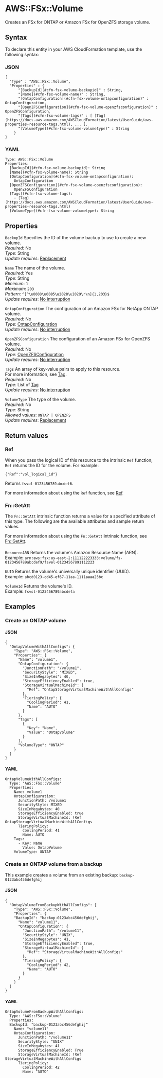 # AWS::FSx::Volume<a name="aws-resource-fsx-volume"></a>

Creates an FSx for ONTAP or Amazon FSx for OpenZFS storage volume\.

## Syntax<a name="aws-resource-fsx-volume-syntax"></a>

To declare this entity in your AWS CloudFormation template, use the following syntax:

### JSON<a name="aws-resource-fsx-volume-syntax.json"></a>

```
{
  "Type" : "AWS::FSx::Volume",
  "Properties" : {
      "[BackupId](#cfn-fsx-volume-backupid)" : String,
      "[Name](#cfn-fsx-volume-name)" : String,
      "[OntapConfiguration](#cfn-fsx-volume-ontapconfiguration)" : OntapConfiguration,
      "[OpenZFSConfiguration](#cfn-fsx-volume-openzfsconfiguration)" : OpenZFSConfiguration,
      "[Tags](#cfn-fsx-volume-tags)" : [ [Tag](https://docs.aws.amazon.com/AWSCloudFormation/latest/UserGuide/aws-properties-resource-tags.html), ... ],
      "[VolumeType](#cfn-fsx-volume-volumetype)" : String
    }
}
```

### YAML<a name="aws-resource-fsx-volume-syntax.yaml"></a>

```
Type: AWS::FSx::Volume
Properties:
  [BackupId](#cfn-fsx-volume-backupid): String
  [Name](#cfn-fsx-volume-name): String
  [OntapConfiguration](#cfn-fsx-volume-ontapconfiguration):
    OntapConfiguration
  [OpenZFSConfiguration](#cfn-fsx-volume-openzfsconfiguration):
    OpenZFSConfiguration
  [Tags](#cfn-fsx-volume-tags):
    - [Tag](https://docs.aws.amazon.com/AWSCloudFormation/latest/UserGuide/aws-properties-resource-tags.html)
  [VolumeType](#cfn-fsx-volume-volumetype): String
```

## Properties<a name="aws-resource-fsx-volume-properties"></a>

`BackupId` <a name="cfn-fsx-volume-backupid"></a>
Specifies the ID of the volume backup to use to create a new volume\.  
_Required_: No  
_Type_: String  
_Update requires_: [Replacement](https://docs.aws.amazon.com/AWSCloudFormation/latest/UserGuide/using-cfn-updating-stacks-update-behaviors.html#update-replacement)

`Name` <a name="cfn-fsx-volume-name"></a>
The name of the volume\.  
_Required_: Yes  
_Type_: String  
_Minimum_: `1`  
_Maximum_: `203`  
_Pattern_: `^[^\u0000\u0085\u2028\u2029\r\n]{1,203}$`  
_Update requires_: [No interruption](https://docs.aws.amazon.com/AWSCloudFormation/latest/UserGuide/using-cfn-updating-stacks-update-behaviors.html#update-no-interrupt)

`OntapConfiguration` <a name="cfn-fsx-volume-ontapconfiguration"></a>
The configuration of an Amazon FSx for NetApp ONTAP volume\.  
_Required_: No  
_Type_: [OntapConfiguration](aws-properties-fsx-volume-ontapconfiguration.md)  
_Update requires_: [No interruption](https://docs.aws.amazon.com/AWSCloudFormation/latest/UserGuide/using-cfn-updating-stacks-update-behaviors.html#update-no-interrupt)

`OpenZFSConfiguration` <a name="cfn-fsx-volume-openzfsconfiguration"></a>
The configuration of an Amazon FSx for OpenZFS volume\.  
_Required_: No  
_Type_: [OpenZFSConfiguration](aws-properties-fsx-volume-openzfsconfiguration.md)  
_Update requires_: [No interruption](https://docs.aws.amazon.com/AWSCloudFormation/latest/UserGuide/using-cfn-updating-stacks-update-behaviors.html#update-no-interrupt)

`Tags` <a name="cfn-fsx-volume-tags"></a>
An array of key\-value pairs to apply to this resource\.  
For more information, see [Tag](https://docs.aws.amazon.com/AWSCloudFormation/latest/UserGuide/aws-properties-resource-tags.html)\.  
_Required_: No  
_Type_: List of [Tag](https://docs.aws.amazon.com/AWSCloudFormation/latest/UserGuide/aws-properties-resource-tags.html)  
_Update requires_: [No interruption](https://docs.aws.amazon.com/AWSCloudFormation/latest/UserGuide/using-cfn-updating-stacks-update-behaviors.html#update-no-interrupt)

`VolumeType` <a name="cfn-fsx-volume-volumetype"></a>
The type of the volume\.  
_Required_: No  
_Type_: String  
_Allowed values_: `ONTAP | OPENZFS`  
_Update requires_: [Replacement](https://docs.aws.amazon.com/AWSCloudFormation/latest/UserGuide/using-cfn-updating-stacks-update-behaviors.html#update-replacement)

## Return values<a name="aws-resource-fsx-volume-return-values"></a>

### Ref<a name="aws-resource-fsx-volume-return-values-ref"></a>

When you pass the logical ID of this resource to the intrinsic `Ref` function, `Ref` returns the ID for the volume\. For example:

`{"Ref":"vol_logical_id"}`

Returns `fsvol-0123456789abcdef6`\.

For more information about using the `Ref` function, see [Ref](https://docs.aws.amazon.com/AWSCloudFormation/latest/UserGuide/intrinsic-function-reference-ref.html)\.

### Fn::GetAtt<a name="aws-resource-fsx-volume-return-values-fn--getatt"></a>

The `Fn::GetAtt` intrinsic function returns a value for a specified attribute of this type\. The following are the available attributes and sample return values\.

For more information about using the `Fn::GetAtt` intrinsic function, see [Fn::GetAtt](https://docs.aws.amazon.com/AWSCloudFormation/latest/UserGuide/intrinsic-function-reference-getatt.html)\.

#### <a name="aws-resource-fsx-volume-return-values-fn--getatt-fn--getatt"></a>

`ResourceARN` <a name="ResourceARN-fn::getatt"></a>
Returns the volume's Amazon Resource Name \(ARN\)\.  
Example: `arn:aws:fsx:us-east-2:111122223333:volume/fs-0123456789abcdef9/fsvol-01234567891112223`

`UUID` <a name="UUID-fn::getatt"></a>
Returns the volume's universally unique identifier \(UUID\)\.  
Example: `abcd0123-cd45-ef67-11aa-1111aaaa23bc`

`VolumeId` <a name="VolumeId-fn::getatt"></a>
Returns the volume's ID\.  
Example: `fsvol-0123456789abcdefa`

## Examples<a name="aws-resource-fsx-volume--examples"></a>

### Create an ONTAP volume<a name="aws-resource-fsx-volume--examples--Create_an_ONTAP_volume"></a>

#### JSON<a name="aws-resource-fsx-volume--examples--Create_an_ONTAP_volume--json"></a>

```
{
  "OntapVolumeWithAllConfigs": {
    "Type": "AWS::FSx::Volume",
    "Properties": {
      "Name": "volume1",
      "OntapConfiguration": {
        "JunctionPath": "/volume1",
        "SecurityStyle": "MIXED",
        "SizeInMegabytes": 40,
        "StorageEfficiencyEnabled": true,
        "StorageVirtualMachineId": {
          "Ref": "OntapStorageVirtualMachineWithAllConfigs"
        },
        "TieringPolicy": {
          "CoolingPeriod": 41,
          "Name": "AUTO"
        }
      },
      "Tags": [
        {
          "Key": "Name",
          "Value": "OntapVolume"
        }
      ],
      "VolumeType": "ONTAP"
    }
  }
}
```

#### YAML<a name="aws-resource-fsx-volume--examples--Create_an_ONTAP_volume--yaml"></a>

```
OntapVolumeWithAllConfigs:
  Type: 'AWS::FSx::Volume'
  Properties:
    Name: volume1
    OntapConfiguration:
      JunctionPath: /volume1
      SecurityStyle: MIXED
      SizeInMegabytes: 40
      StorageEfficiencyEnabled: true
      StorageVirtualMachineId: !Ref OntapStorageVirtualMachineWithAllConfigs
      TieringPolicy:
        CoolingPeriod: 41
        Name: AUTO
    Tags:
      - Key: Name
        Value: OntapVolume
    VolumeType: ONTAP
```

### Create an ONTAP volume from a backup<a name="aws-resource-fsx-volume--examples--Create_an_ONTAP_volume_from_a_backup"></a>

This example creates a volume from an existing backup: `backup-0123abc456defghij`

#### JSON<a name="aws-resource-fsx-volume--examples--Create_an_ONTAP_volume_from_a_backup--json"></a>

```
{
  "OntapVolumeFromBackupWithAllConfigs": {
    "Type": "AWS::FSx::Volume",
    "Properties": {
    "BackupId": "backup-0123abc456defghij",
      "Name": "volume11",
      "OntapConfiguration": {
        "JunctionPath": "/volume11",
        "SecurityStyle": "UNIX",
        "SizeInMegabytes": 41,
        "StorageEfficiencyEnabled": true,
        "StorageVirtualMachineId": {
          "Ref": "StorageVirtualMachineWithAllConfigs"
        },
        "TieringPolicy": {
          "CoolingPeriod": 42,
          "Name": "AUTO"
        }
      }
    }
  }
}
```

#### YAML<a name="aws-resource-fsx-volume--examples--Create_an_ONTAP_volume_from_a_backup--yaml"></a>

```
OntapVolumeFromBackupWithAllConfigs:
  Type: "AWS::FSx::Volume"
  Properties:
  BackupId: "backup-0123abc456defghij"
    Name: "volume11"
    OntapConfiguration:
      JunctionPath: "/volume11"
      SecurityStyle: "UNIX"
      SizeInMegabytes: 41
      StorageEfficiencyEnabled: True
      StorageVirtualMachineId: !Ref StorageVirtualMachineWithAllConfigs
      TieringPolicy:
        CoolingPeriod: 42
        Name: "AUTO"
```
